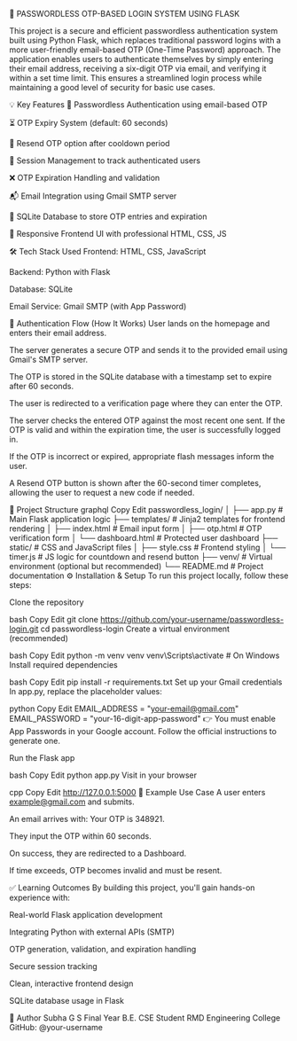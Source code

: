 🔐 PASSWORDLESS OTP-BASED LOGIN SYSTEM USING FLASK

This project is a secure and efficient passwordless authentication system built using Python Flask, which replaces traditional password logins with a more user-friendly email-based OTP (One-Time Password) approach. The application enables users to authenticate themselves by simply entering their email address, receiving a six-digit OTP via email, and verifying it within a set time limit. This ensures a streamlined login process while maintaining a good level of security for basic use cases.

💡 Key Features
🔑 Passwordless Authentication using email-based OTP

⏳ OTP Expiry System (default: 60 seconds)

🔄 Resend OTP option after cooldown period

🧠 Session Management to track authenticated users

❌ OTP Expiration Handling and validation

📬 Email Integration using Gmail SMTP server

🧱 SQLite Database to store OTP entries and expiration

🎨 Responsive Frontend UI with professional HTML, CSS, JS

🛠️ Tech Stack Used
Frontend: HTML, CSS, JavaScript

Backend: Python with Flask

Database: SQLite

Email Service: Gmail SMTP (with App Password)

🔄 Authentication Flow (How It Works)
User lands on the homepage and enters their email address.

The server generates a secure OTP and sends it to the provided email using Gmail's SMTP server.

The OTP is stored in the SQLite database with a timestamp set to expire after 60 seconds.

The user is redirected to a verification page where they can enter the OTP.

The server checks the entered OTP against the most recent one sent. If the OTP is valid and within the expiration time, the user is successfully logged in.

If the OTP is incorrect or expired, appropriate flash messages inform the user.

A Resend OTP button is shown after the 60-second timer completes, allowing the user to request a new code if needed.

📁 Project Structure
graphql
Copy
Edit
passwordless_login/
│
├── app.py                  # Main Flask application logic
├── templates/              # Jinja2 templates for frontend rendering
│   ├── index.html          # Email input form
│   ├── otp.html            # OTP verification form
│   └── dashboard.html      # Protected user dashboard
├── static/                 # CSS and JavaScript files
│   ├── style.css           # Frontend styling
│   └── timer.js            # JS logic for countdown and resend button
├── venv/                   # Virtual environment (optional but recommended)
└── README.md               # Project documentation
⚙️ Installation & Setup
To run this project locally, follow these steps:

Clone the repository

bash
Copy
Edit
git clone https://github.com/your-username/passwordless-login.git
cd passwordless-login
Create a virtual environment (recommended)

bash
Copy
Edit
python -m venv venv
venv\Scripts\activate    # On Windows
Install required dependencies

bash
Copy
Edit
pip install -r requirements.txt
Set up your Gmail credentials
In app.py, replace the placeholder values:

python
Copy
Edit
EMAIL_ADDRESS = "your-email@gmail.com"
EMAIL_PASSWORD = "your-16-digit-app-password"
👉 You must enable App Passwords in your Google account. Follow the official instructions to generate one.

Run the Flask app

bash
Copy
Edit
python app.py
Visit in your browser

cpp
Copy
Edit
http://127.0.0.1:5000
📸 Example Use Case
A user enters example@gmail.com and submits.

An email arrives with: Your OTP is 348921.

They input the OTP within 60 seconds.

On success, they are redirected to a Dashboard.

If time exceeds, OTP becomes invalid and must be resent.

✅ Learning Outcomes
By building this project, you'll gain hands-on experience with:

Real-world Flask application development

Integrating Python with external APIs (SMTP)

OTP generation, validation, and expiration handling

Secure session tracking

Clean, interactive frontend design

SQLite database usage in Flask

👤 Author
Subha G S
Final Year B.E. CSE Student
RMD Engineering College
GitHub: @your-username

